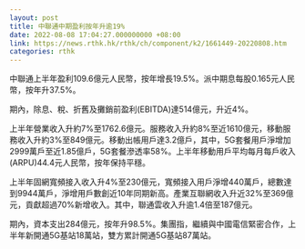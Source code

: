 ```yaml
---
layout: post
title: 中聯通中期盈利按年升逾19%
date: 2022-08-08 17:04:27.000000000 +08:00
link: https://news.rthk.hk/rthk/ch/component/k2/1661449-20220808.htm
categories: rthk
---
```


中聯通上半年盈利109.6億元人民幣，按年增長19.5%。派中期息每股0.165元人民幣，按年升37.5%。

期內，除息、稅、折舊及攤銷前盈利(EBITDA)達514億元，升近4%。

上半年營業收入升約7%至1762.6億元。服務收入升約8%至近1610億元，移動服務收入升約3%至849億元。移動出帳用戶達3.2億戶，其中，5G套餐用戶淨增加2999萬戶至近1.85億戶，5G套餐滲透率58%。上半年移動用戶平均每月每戶收入(ARPU)44.4元人民幣，按年保持平穩。

上半年固網寬頻接入收入升4%至230億元，寬頻接入用戶淨增440萬戶，總數達到9944萬戶，淨增用戶數創近10年同期新高。產業互聯網收入升近32%至369億元，貢獻超過70%新增收入。其中，聯通雲收入升逾1.4倍至187億元。

期內，資本支出284億元，按年升98.5%。集團指，繼續與中國電信緊密合作，上半年新開通5G基站18萬站，雙方累計開通5G基站87萬站。
